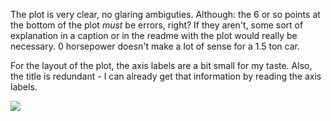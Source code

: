 The plot is very clear, no glaring ambiguties. Although: the 6 or so points at the bottom of the plot *must* be errors, right? If they aren't, some sort of explanation in a caption or in the readme with the plot would really be necessary. 0 horsepower doesn't make a lot of sense for a 1.5 ton car.

For the layout of the plot, the axis labels are a bit small for my taste. Also, the title is redundant - I can already get that information by reading the axis labels.

![](../HW8_/carData.png)
